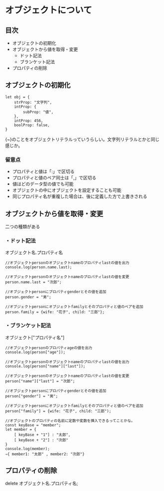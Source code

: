 # オブジェクトについて

## 目次
- オブジェクトの初期化
- オブジェクトから値を取得・変更
  - ドット記法
  - ブランケット記法
- プロパティの削除

## オブジェクトの初期化
```
let obj = {
    strProp: "文字列",
    intProp: {
        subProp: "値",
    },
    intProp: 456,
    boolProp: false,
}
```
{~}のことをオブジェクトリテラルっていうらしい。文字列リテラルとかと同じ感じか。  
### 留意点
- プロパティと値は「:」で区切る
- プロパティと値のペア同士は「,」で区切る
- 値はどのデータ型の値でも可能
- オブジェクトの中にオブジェクトを設定することも可能
- 同じプロパティ名が重複した場合は、後に定義した方で上書きされる

## オブジェクトから値を取得・変更
二つの種類がある
### ・ドット記法
オブジェクト名.プロパティ名
```
//オブジェクトpersonのオブジェクトnameのプロパティlastの値を出力
console.log(person.name.last);

//オブジェクトpersonのオブジェクトnameのプロパティlastの値を変更
person.name.last = "次郎";

//オブジェクトpersonにプロパティgenderとその値を追加
person.gender = "男";

//オブジェクトpersonにオブジェクトfamilyとそのプロパティと値のペアを追加
person.family = {wife: "花子", child: "三郎"};
```

### ・ブランケット記法
オブジェクト["プロパティ名"]
```
//オブジェクトpersonのプロパティageの値を出力
console.log(person["age"]);

//オブジェクトpersonのオブジェクトnameのプロパティlastの値を出力
console.log(person["name"]["last"]);

//オブジェクトpersonのオブジェクトnameのプロパティlastの値を変更
person["name"]["last"] = "次郎";

//オブジェクトpersonにプロパティgenderとその値を追加
person["gender"] = "男";

//オブジェクトpersonにオブジェクトfamilyとそのプロパティと値のペアを追加
person["family"] = {wife: "花子", child: "三郎");

//オブジェクトのプロパティの名前に定数や変数を挿入できるってことかな。
const keyBase = "member";
let member = {
    [ keyBase + "1"] : "太郎",
    [ keyBase + "2"] : "次郎"
}
console.log(member);
⇒{ member1: "太郎" , member2: "次郎"}
```

## プロパティの削除
delete オブジェクト名.プロパティ名;

